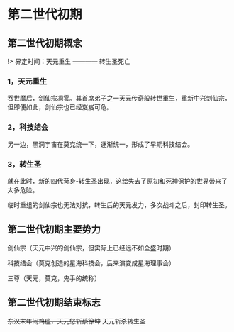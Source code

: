 # 第二世代初期

## 第二世代初期概念

!> 界定时间：天元重生 ———— 转生圣死亡

### 1，天元重生

吞世魔后，剑仙宗凋零。其首席弟子之一天元传奇般转世重生，重新中兴剑仙宗，但即便如此，剑仙宗也已经岌岌可危。

### 2，科技结会

另一边，黑洞宇宙在莫克统一下，逐渐统一，形成了早期科技结会。

### 3，转生圣
就在此时，新的四代苛身-转生圣出现，这给失去了原初和死神保护的世界带来了太多危险。

临时重组的剑仙宗也无法对抗，转生后的天元发力，多次战斗之后，封印转生圣。

## 第二世代初期主要势力

剑仙宗（天元中兴的剑仙宗，但实际上已经远不如全盛时期）

科技结会（莫克创造的星海科技会，后来演变成星海理事会）

三尊（天元，莫克，鬼手的统称）

## 第二世代初期结束标志
~~东汉末年闹鸡瘟，天元怒斩蔡徐坤~~ 天元斩杀转生圣